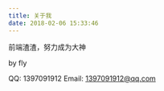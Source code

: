 ```yaml
---
title: 关于我
date: 2018-02-06 15:33:46
---
```



前端渣渣，努力成为大神


by fly


QQ: 1397091912
Email: 1397091912@qq.com
